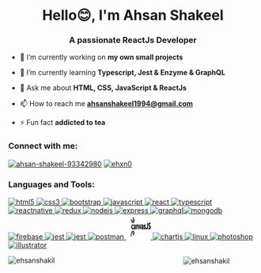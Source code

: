 <h1 align="center">Hello😊, I'm Ahsan Shakeel</h1>
<h3 align="center">A passionate ReactJs Developer</h3>

- 🔭 I’m currently working on **my own small projects**

- 🌱 I’m currently learning **Typescript, Jest & Enzyme & GraphQL**

- 💬 Ask me about **HTML, CSS, JavaScript & ReactJs**

- 📫 How to reach me **ahsanshakeel1994@gmail.com**

- ⚡ Fun fact **addicted to tea**

<h3 align="left">Connect with me:</h3>
<p align="left">
<a href="https://linkedin.com/in/ahsan-shakeel-93342980" target="blank"><img align="center" src="https://cdn.jsdelivr.net/npm/simple-icons@3.0.1/icons/linkedin.svg" alt="ahsan-shakeel-93342980" height="40" width="40" /></a>
<a href="https://fb.com/ehxn0" target="blank"><img align="center" src="https://cdn.jsdelivr.net/npm/simple-icons@3.0.1/icons/facebook.svg" alt="ehxn0" height="40" width="40" /></a>
</p>

<h3 align="left">Languages and Tools:</h3>
<p align="left"> <a href="https://www.w3.org/html/" target="_blank"> <img src="https://devicons.github.io/devicon/devicon.git/icons/html5/html5-original-wordmark.svg" alt="html5" width="50" height="50"/></a><a href="https://www.w3schools.com/css/" target="_blank"> <img src="https://devicons.github.io/devicon/devicon.git/icons/css3/css3-original-wordmark.svg" alt="css3" width="50" height="50"/> </a><a href="https://getbootstrap.com" target="_blank"> <img src="https://devicons.github.io/devicon/devicon.git/icons/bootstrap/bootstrap-plain.svg" alt="bootstrap" width="50" height="50"/> </a><a href="https://developer.mozilla.org/en-US/docs/Web/JavaScript" target="_blank"> <img src="https://devicons.github.io/devicon/devicon.git/icons/javascript/javascript-original.svg" alt="javascript" width="50" height="50"/> </a><a href="https://reactjs.org/" target="_blank"><img src="https://devicons.github.io/devicon/devicon.git/icons/react/react-original-wordmark.svg" alt="react" width="50" height="50"/> </a><a href="https://www.typescriptlang.org/" target="_blank"><img src="https://devicons.github.io/devicon/devicon.git/icons/typescript/typescript-original.svg" alt="typescript" width="50" height="50"/> </a><a href="https://reactnative.dev/" target="_blank"> <img src="https://reactnative.dev/img/header_logo.svg" alt="reactnative" width="50" height="50"/> </a> <a href="https://redux.js.org" target="_blank"><img src="https://devicons.github.io/devicon/devicon.git/icons/redux/redux-original.svg" alt="redux" width="50" height="50"/> </a><a href="https://nodejs.org" target="_blank"> <img src="https://devicons.github.io/devicon/devicon.git/icons/nodejs/nodejs-original-wordmark.svg" alt="nodejs" width="50" height="50"/> </a><a href="https://expressjs.com" target="_blank"> <img src="https://devicons.github.io/devicon/devicon.git/icons/express/express-original-wordmark.svg" alt="express" width="50" height="50"/> </a><a href="https://graphql.org" target="_blank"> <img src="https://www.vectorlogo.zone/logos/graphql/graphql-icon.svg" alt="graphql" width="50" height="50"/></a><a href="https://www.mongodb.com/" target="_blank"><img src="https://devicons.github.io/devicon/devicon.git/icons/mongodb/mongodb-original-wordmark.svg" alt="mongodb" width="50" height="50"/></a><a href="https://firebase.google.com/" target="_blank"> <img src="https://www.vectorlogo.zone/logos/firebase/firebase-icon.svg" alt="firebase" width="50" height="50"/> </a><a href="https://jestjs.io" target="_blank"> <img src="https://www.vectorlogo.zone/logos/jestjsio/jestjsio-icon.svg" alt="jest" width="50" height="50"/> </a><a href="https://enzymejs.github.io/enzyme/" target="_blank"> <img src="https://asset.jarombek.com/logos/enzyme.png" alt="jest" width="50" height="50"/> </a><a href="https://postman.com" target="_blank"> <img src="https://www.vectorlogo.zone/logos/getpostman/getpostman-icon.svg" alt="postman" width="50" height="50"/> </a><a href="https://canvasjs.com" target="_blank"> <img src="https://raw.githubusercontent.com/Hardik0307/Hardik0307/master/assets/canvasjs-charts.svg" alt="canvasjs" width="50" height="50"/> </a><a href="https://www.chartjs.org" target="_blank"> <img src="https://www.chartjs.org/media/logo-title.svg" alt="chartjs" width="50" height="50"/> </a><a href="https://www.linux.org/" target="_blank"> <img src="https://devicons.github.io/devicon/devicon.git/icons/linux/linux-original.svg" alt="linux" width="50" height="50"/> </a><a href="https://www.photoshop.com/en" target="_blank"> <img src="https://devicons.github.io/devicon/devicon.git/icons/photoshop/photoshop-plain.svg" alt="photoshop" width="50" height="50"/> </a><a href="https://www.adobe.com/in/products/illustrator.html" target="_blank"> <img src="https://www.vectorlogo.zone/logos/adobe_illustrator/adobe_illustrator-icon.svg" alt="illustrator" width="50" height="50"/> </a> </p>

<p><img align="left" src="https://github-readme-stats.vercel.app/api/top-langs?username=ehsanshakil&show_icons=true&locale=en&layout=compact" alt="ehsanshakil" width="350px"/></p>

<p>&nbsp;<img align="center" src="https://github-readme-stats.vercel.app/api?username=ehsanshakil&show_icons=true&locale=en" alt="ehsanshakil" width="450px"/></p>

